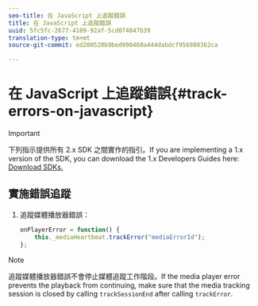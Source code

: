 ```yaml
---
seo-title: 在 JavaScript 上追蹤錯誤
title: 在 JavaScript 上追蹤錯誤
uuid: 5fc5fc-2677-4189-92af-5cd074847b39
translation-type: tm+mt
source-git-commit: ed200520b9bed990460a444dabdcf956980362ca

---
```



# 在 JavaScript 上追蹤錯誤{#track-errors-on-javascript}

>[!IMPORTANT]
>
>下列指示提供所有 2.x SDK 之間實作的指引。If you are implementing a 1.x version of the SDK, you can download the 1.x Developers Guides here: [Download SDKs.](../../sdk-implement/download-sdks.md)

## 實施錯誤追蹤

1. 追蹤媒體播放器錯誤：

   ```js
   onPlayerError = function() { 
       this._mediaHeartbeat.trackError("mediaErrorId"); 
   };
   ```

>[!NOTE]
>
>追蹤媒體播放器錯誤不會停止媒體追蹤工作階段。If the media player error prevents the playback from continuing, make sure that the media tracking session is closed by calling `trackSessionEnd` after calling `trackError`.

